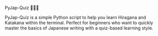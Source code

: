 PyJap-Quiz 📝🇯🇵


PyJap-Quiz is a simple Python script to help you learn Hiragana and Katakana within the terminal. Perfect for beginners who want to quickly master the basics of Japanese writing with a quiz-based learning style.
